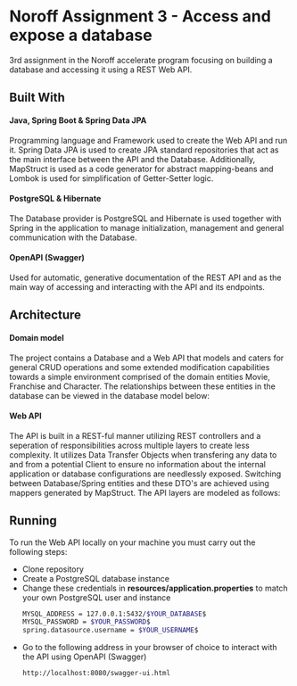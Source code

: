 # Noroff Assignment 3 - Access and expose a database
3rd assignment in the Noroff accelerate program focusing on building a database and accessing it using a REST Web API.

## Built With
#### Java, Spring Boot & Spring Data JPA
Programming language and Framework used to create the Web API and run it. Spring Data JPA is used to create JPA standard repositories that act as the main interface between
the API and the Database. Additionally, MapStruct is used as a code generator for abstract mapping-beans and Lombok is used for simplification of Getter-Setter logic.
#### PostgreSQL & Hibernate
The Database provider is PostgreSQL and Hibernate is used together with Spring in the application to manage initialization, management and general communication with the Database.
#### OpenAPI (Swagger)
Used for automatic, generative documentation of the REST API and as the main way of accessing and interacting with the API and its endpoints.

## Architecture
#### Domain model
The project contains a Database and a Web API that models and caters for general CRUD operations and some extended modification capabilities towards 
a simple environment comprised of the domain entities Movie, Franchise and Character. The relationships between these entities in the database can be viewed in the database
model below:

#### Web API
The API is built in a REST-ful manner utilizing REST controllers and a seperation of responsibilities across multiple layers to create less complexity. 
It utilizes Data Transfer Objects when transfering any data to and from a potential Client to ensure no information about the internal
application or database configurations are needlessly exposed. Switching between Database/Spring entities and these DTO's are achieved using mappers generated by MapStruct.
The API layers are modeled as follows:

## Running
To run the Web API locally on your machine you must carry out the following steps:

* Clone repository
* Create a PostgreSQL database instance
* Change these credentials in **resources/application.properties** to match your own PostgreSQL user and instance
  ```sh
  MYSQL_ADDRESS = 127.0.0.1:5432/$YOUR_DATABASE$
  MYSQL_PASSWORD = $YOUR_PASSWORD$
  spring.datasource.username = $YOUR_USERNAME$
  ```
* Go to the following address in your browser of choice to interact with the API using OpenAPI (Swagger)
  ```sh
  http://localhost:8080/swagger-ui.html
  ```



